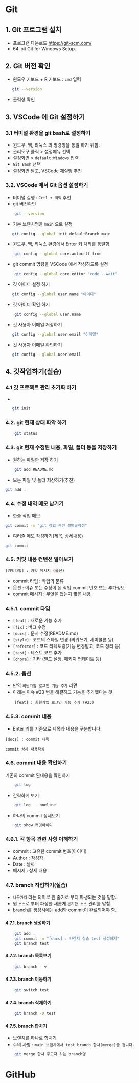 # Git

## 1. Git 프로그램 설치 
 - 프로그램 다운로드 https://git-scm.com/
 - 64-bit Git for Windows Setup.

 ## 2. Git 버전 확인
 - 윈도우 키보드 + R 키보드 : `cmd` 입력 
 ```bash
    git --version
 ```

 - 출력창 확인

## 3. VSCode 에 Git 설정하기

### 3.1 터미널 환경을 git bash로 설정하기
 - 윈도우, 맥, 리눅스 의 명령창을 통일 하기 위함.
 - 관리도구 클릭 > 설정메뉴 선택 
 - 설정화면 > `default:Windows` 입력 
 - `Git Bash` 선택
 - 설정화면 닫고, VSCode 재실행 추천

### 3.2. VSCode 에서 Git 옵션 설정하기 
 - 터미널 실행 : ` Crtl + 백틱 ` 추천
 - git 버전확인

```bash
    git --version
```
 
 - 기본 브렌치명을 `main` 으로 설정
 ```bash
    git config --global init.defaultBranch main
 ```
- 윈도우, 맥, 리눅스 환경에서 Enter 키 처리를 통일함.
```bash
    git config --global core.autocrlf true
```
- git commit 명령을 VSCode 에서 작성하도록 설정 

```bash
    git config --global core.editor "code --wait"
```

 - 깃 아이디 설정 하기

 ```bash
    git config --global user.name "아이디"
 ```

  - 깃 아이디 확인 하기

```bash
    git config --global user.name
```

 - 깃 사용자 이메일 저장하기 
 ```bash
    git config --global user.email "이메일"
 ```

 - 깃 사용자 이메일 확인하기

 ```bash
    git config --global user.email
 ```

## 4. 깃작업하기(실습)

### 4.1  깃 프로젝트 관리 초기화 하기

 - 
 ```bash
    git init 
 ```

### 4.2. git 현재 상태 파악 하기

```bash
    git status
```

### 4.3. git 현재 수정된 내용, 파일, 폴더 등을 저장하기 
 
 - 원하는 파일만 저장 하기
```bash
    git add README.md
```

 - 모든 파일 및 폴더 저장하기(추천)
```bash
git add .
```

### 4.4. 수정 내역 메모 남기기

- 한줄 작업 메모

```bash
git commit -m "git 작업 관련 설명글작성"
```

- 여러줄 메모 작성하기(제목, 상세내용)
```bash
git commit
```

### 4.5. 커밋 내용 컨벤션 알아보기


```bash
[커밋타입] : 커밋 메시지 (옵션)
```
 - commit 타입 : 작업의 분류
 - 옵션 : 이슈 또는 수정이 된 작업 commit 번호 또는 추가정보
- commit 메시지 : 무엇을 했는지 짧은 내용

### 4.5.1. commit 타입

 - `[feat]` : 새로운 기능 추가
 - `[fix]` : 버그 수정
 - `[docs]` : 문서 수정(README.md)
 - `[style]` : 코드의 스타일 변경 (띄워쓰기, 세미콜론 등)
 - `[refector]` : 코드 리펙토링(기능 변경말고, 코드 정리 등)
 - `[test]` : 테스트 코드 추가
 - `[chore]` : 기타 (빌드 설정, 패키지 업데이트 등)

### 4.5.2. 옵션
 - 만약 `회원가입 로그인 기능 추가` 라면 
 - 아래는 이슈 #23 번을 해결하고 기능을 추가했다는 것

```
    [feat] : 회원가입 로그인 기능 추가 (#23)
```

### 4.5.3. commit 내용 
 
 - Enter 키를 기준으로 제목과 내용을 구분합니다. 

```
[docs] : commit 제목 

commit 상세 내용작성

```
### 4.6. commit 내용 확인하기

  기존의 commit 된내용을 확인하기 

```bash
    git log
```
 
 - 간략하게 보기
```bash
    git log -- oneline
```

- 하나의 commit  상세보기 
```bash
    git show 커밋아이디
```

### 4.6.1. 각 항목 관련 사항 이해하기
 - commit : 고유한 commit 번호(아이디)
 - Author : 작성자
 - Date   : 날짜 
 - 메시지  : 상세 내용

### 4.7. branch 작업하기(실습)

 - `나뭇가지` 라는 의미로 원 줄기로 부터 파생되는 것을 말함.
 - 원 `소스`로 부터 파생한 새롭게 `분기한 소스` 관리를 말함.
 - branch를 생성시에는 add와 commit이 완료되어야 함.

#### 4.7.1. branch 생성하기

```bash
    git add .
    git commit -m "[docs] : 브렌치 실습 test 생성하기"
    git branch test

```

#### 4.7.2. branch 목록보기

```bash
    git branch - v
```

#### 4.7.3. branch 이동하기

```bash
    git switch test
```
#### 4.7.4. branch 삭제하기

```bash
    git branch -D test
```

#### 4.7.5. branch 합치기 

 - 브렌치를 하나로 합치기
 - 주의 사항 : `main 브랜치에서 test branch 합쳐(merge)줄 겁니다.`
```bash
    git merge 합쳐 주고자 하는 branch명
```

# GitHub